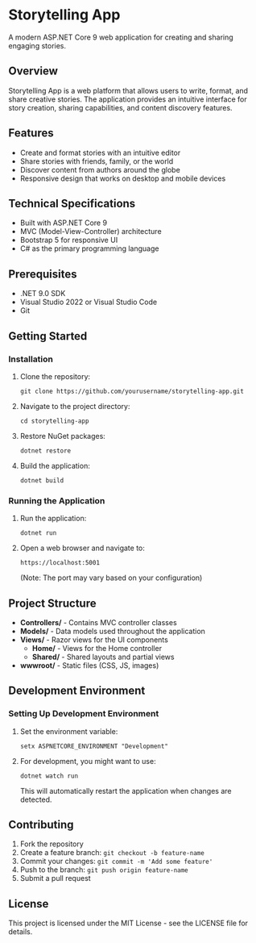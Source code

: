 # Storytelling App

A modern ASP.NET Core 9 web application for creating and sharing engaging stories.

## Overview

Storytelling App is a web platform that allows users to write, format, and share creative stories. The application provides an intuitive interface for story creation, sharing capabilities, and content discovery features.

## Features

- Create and format stories with an intuitive editor
- Share stories with friends, family, or the world
- Discover content from authors around the globe
- Responsive design that works on desktop and mobile devices

## Technical Specifications

- Built with ASP.NET Core 9
- MVC (Model-View-Controller) architecture
- Bootstrap 5 for responsive UI
- C# as the primary programming language

## Prerequisites

- .NET 9.0 SDK
- Visual Studio 2022 or Visual Studio Code
- Git

## Getting Started

### Installation

1. Clone the repository:
   ```
   git clone https://github.com/yourusername/storytelling-app.git
   ```

2. Navigate to the project directory:
   ```
   cd storytelling-app
   ```

3. Restore NuGet packages:
   ```
   dotnet restore
   ```

4. Build the application:
   ```
   dotnet build
   ```

### Running the Application

1. Run the application:
   ```
   dotnet run
   ```

2. Open a web browser and navigate to:
   ```
   https://localhost:5001
   ```
   (Note: The port may vary based on your configuration)

## Project Structure

- **Controllers/** - Contains MVC controller classes
- **Models/** - Data models used throughout the application
- **Views/** - Razor views for the UI components
  - **Home/** - Views for the Home controller
  - **Shared/** - Shared layouts and partial views
- **wwwroot/** - Static files (CSS, JS, images)

## Development Environment

### Setting Up Development Environment

1. Set the environment variable:
   ```
   setx ASPNETCORE_ENVIRONMENT "Development"
   ```

2. For development, you might want to use:
   ```
   dotnet watch run
   ```
   This will automatically restart the application when changes are detected.

## Contributing

1. Fork the repository
2. Create a feature branch: `git checkout -b feature-name`
3. Commit your changes: `git commit -m 'Add some feature'`
4. Push to the branch: `git push origin feature-name`
5. Submit a pull request

## License

This project is licensed under the MIT License - see the LICENSE file for details.